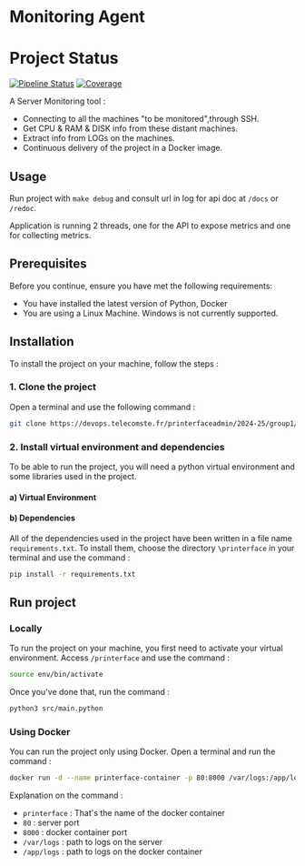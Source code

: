 # Monitoring Agent

# Project Status


[![Pipeline Status](https://devops.telecomste.fr/printerfaceadmin/2024-25/group1/printerface/badges/main/pipeline.svg)](https://devops.telecomste.fr/printerfaceadmin/2024-25/group1/printerface/-/pipelines)
[![Coverage](https://devops.telecomste.fr/printerfaceadmin/2024-25/group1/printerface/badges/main/coverage.svg?min_good=80&min_acceptable=75)](https://devops.telecomste.fr/printerfaceadmin/2024-25/group1/printerface/-/graphs/main)



A Server Monitoring tool :
* Connecting to all the machines "to be monitored",through SSH.
* Get CPU & RAM & DISK info from these distant machines.
* Extract info from LOGs on the machines.
* Continuous delivery of the project in a Docker image.

## Usage

Run project with `make debug` and consult url in log for api doc at `/docs` or `/redoc`.

Application is running 2 threads, one for the API to expose metrics and one for collecting metrics.

## Prerequisites 

Before you continue, ensure you have met the following requirements:

* You have installed the latest version of Python, Docker
* You are using a Linux Machine. Windows is not currently supported.

## Installation

To install the project on your machine, follow the steps : 

### 1. Clone the project

Open a terminal and use the following command : 
```sh
git clone https://devops.telecomste.fr/printerfaceadmin/2024-25/group1/printerface.git 
```

### 2. Install virtual environment and dependencies

To be able to run the project, you will need a python virtual environment and some libraries used in the project. 

#### a) Virtual Environment 



#### b) Dependencies

All of the dependencies used in the project have been written in a file name `requirements.txt`. To install them, choose the directory `\printerface` in your terminal and use the command : 
```sh
pip install -r requirements.txt 
```

## Run project

### Locally 

To run the project on your machine, you first need to activate your virtual environment. Access `/printerface` and use the command : 
```sh
source env/bin/activate
```
Once you've done that, run the command : 
```sh
python3 src/main.python
```

### Using Docker

You can run the project only using Docker. Open a terminal and run the command : 

```sh
docker run -d --name printerface-container -p 80:8000 /var/logs:/app/log
```
Explanation on the command : 

* `printerface` : That's the name of the docker container
* `80` : server port
* `8000` : docker container port
* `/var/logs` : path to logs on the server
* `/app/logs` : path to logs on the docker container


